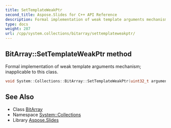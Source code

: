 ```yaml
---
title: SetTemplateWeakPtr
second_title: Aspose.Slides for C++ API Reference
description: Formal implementation of weak template arguments mechanism; inapplicable to this class.
type: docs
weight: 287
url: /cpp/system.collections/bitarray/settemplateweakptr/
---
```

## BitArray::SetTemplateWeakPtr method


Formal implementation of weak template arguments mechanism; inapplicable to this class.

```cpp
void System::Collections::BitArray::SetTemplateWeakPtr(uint32_t argument) override
```

## See Also

* Class [BitArray](../)
* Namespace [System::Collections](../../)
* Library [Aspose.Slides](../../../)
